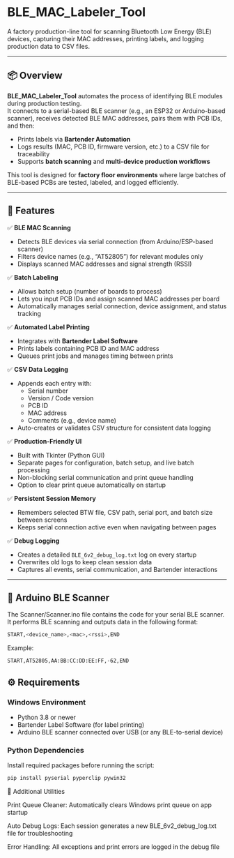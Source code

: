 # BLE_MAC_Labeler_Tool

A factory production-line tool for scanning Bluetooth Low Energy (BLE) devices, capturing their MAC addresses, printing labels, and logging production data to CSV files.

---

## 📦 Overview

**BLE_MAC_Labeler_Tool** automates the process of identifying BLE modules during production testing.  
It connects to a serial-based BLE scanner (e.g., an ESP32 or Arduino-based scanner), receives detected BLE MAC addresses, pairs them with PCB IDs, and then:

- Prints labels via **Bartender Automation**
- Logs results (MAC, PCB ID, firmware version, etc.) to a CSV file for traceability
- Supports **batch scanning** and **multi-device production workflows**

This tool is designed for **factory floor environments** where large batches of BLE-based PCBs are tested, labeled, and logged efficiently.

---

## 🚀 Features

✅ **BLE MAC Scanning**
- Detects BLE devices via serial connection (from Arduino/ESP-based scanner)
- Filters device names (e.g., “AT52805”) for relevant modules only  
- Displays scanned MAC addresses and signal strength (RSSI)

✅ **Batch Labeling**
- Allows batch setup (number of boards to process)
- Lets you input PCB IDs and assign scanned MAC addresses per board
- Automatically manages serial connection, device assignment, and status tracking

✅ **Automated Label Printing**
- Integrates with **Bartender Label Software**
- Prints labels containing PCB ID and MAC address
- Queues print jobs and manages timing between prints

✅ **CSV Data Logging**
- Appends each entry with:
  - Serial number
  - Version / Code version
  - PCB ID
  - MAC address
  - Comments (e.g., device name)
- Auto-creates or validates CSV structure for consistent data logging

✅ **Production-Friendly UI**
- Built with Tkinter (Python GUI)
- Separate pages for configuration, batch setup, and live batch processing
- Non-blocking serial communication and print queue handling
- Option to clear print queue automatically on startup

✅ **Persistent Session Memory**
- Remembers selected BTW file, CSV path, serial port, and batch size between screens
- Keeps serial connection active even when navigating between pages

✅ **Debug Logging**
- Creates a detailed `BLE_6v2_debug_log.txt` log on every startup
- Overwrites old logs to keep clean session data
- Captures all events, serial communication, and Bartender interactions
---

## 🧩 Arduino BLE Scanner

The Scanner/Scanner.ino file contains the code for your serial BLE scanner.
It performs BLE scanning and outputs data in the following format:
```bash
START,<device_name>,<mac>,<rssi>,END
```
Example:
```
START,AT52805,AA:BB:CC:DD:EE:FF,-62,END
```
## ⚙️ Requirements

### Windows Environment
- Python 3.8 or newer  
- Bartender Label Software (for label printing)  
- Arduino BLE scanner connected over USB (or any BLE-to-serial device)

### Python Dependencies
Install required packages before running the script:
```bash
pip install pyserial pyperclip pywin32
```

🧰 Additional Utilities

Print Queue Cleaner: Automatically clears Windows print queue on app startup

Auto Debug Logs: Each session generates a new BLE_6v2_debug_log.txt file for troubleshooting

Error Handling: All exceptions and print errors are logged in the debug file



